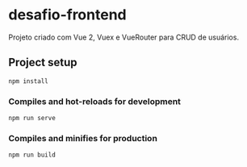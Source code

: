 # desafio-frontend
Projeto criado com Vue 2, Vuex e VueRouter para CRUD de usuários.

## Project setup
```
npm install
```

### Compiles and hot-reloads for development
```
npm run serve
```

### Compiles and minifies for production
```
npm run build
```
